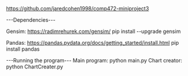 https://github.com/jaredcohen1998/comp472-miniproject3

---Dependencies---

Gensim: https://radimrehurek.com/gensim/
  pip install --upgrade gensim
  
Pandas: https://pandas.pydata.org/docs/getting_started/install.html
  pip install pandas
  
---Running the program---
Main program: python main.py
Chart creator: python ChartCreater.py
